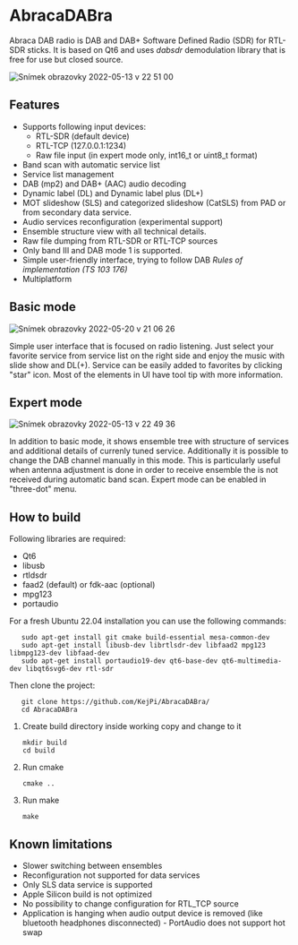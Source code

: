 # AbracaDABra
Abraca DAB radio is DAB and DAB+ Software Defined Radio (SDR) for RTL-SDR sticks. 
It is based on Qt6 and uses _dabsdr_ demodulation library that is free for use but closed source. 

![Snímek obrazovky 2022-05-13 v 22 51 00](https://user-images.githubusercontent.com/6438380/169595803-3ead3b88-35ab-4f8e-8246-cacb97b54c32.png)

## Features
* Supports following input devices:
  * RTL-SDR (default device)
  * RTL-TCP (127.0.0.1:1234) 
  * Raw file input (in expert mode only, int16_t or uint8_t format)
* Band scan with automatic service list
* Service list management
* DAB (mp2) and DAB+ (AAC) audio decoding
* Dynamic label (DL) and Dynamic label plus (DL+)
* MOT slideshow (SLS) and categorized slideshow (CatSLS) from PAD or from secondary data service.
* Audio services reconfiguration (experimental support)
* Ensemble structure view with all technical details.
* Raw file dumping from RTL-SDR or RTL-TCP sources
* Only band III and DAB mode 1 is supported.
* Simple user-friendly interface, trying to follow DAB _Rules of implementation (TS 103 176)_
* Multiplatform

## Basic mode
![Snímek obrazovky 2022-05-20 v 21 06 26](https://user-images.githubusercontent.com/6438380/169595834-5a822b8f-6987-450f-aa12-d3c13f02936a.png)

Simple user interface that is focused on radio listening. Just select your favorite service from service list on the right side 
and enjoy the music with slide show and DL(+). 
Service can be easily added to favorites by clicking "star" icon.  Most of the elements in UI have tool tip with more information.

## Expert mode
![Snímek obrazovky 2022-05-13 v 22 49 36](https://user-images.githubusercontent.com/6438380/168489297-bf12730c-ffc9-415a-9e45-7e7cebe0de39.png)

In addition to basic mode, it shows ensemble tree with structure of services and additional details of currenly tuned service. 
Additionally it is possible to change the DAB channel manually in this mode. 
This is particularly useful when antenna adjustment is done in order to receive ensemble the is not received during automatic band scan.
Expert mode can be enabled in "three-dot" menu.

## How to build
Following libraries are required:
* Qt6
* libusb
* rtldsdr
* faad2 (default) or fdk-aac (optional)
* mpg123
* portaudio

For a fresh Ubuntu 22.04 installation you can use the following commands:

       sudo apt-get install git cmake build-essential mesa-common-dev
       sudo apt-get install libusb-dev librtlsdr-dev libfaad2 mpg123 libmpg123-dev libfaad-dev
       sudo apt-get install portaudio19-dev qt6-base-dev qt6-multimedia-dev libqt6svg6-dev rtl-sdr

Then clone the project:

       git clone https://github.com/KejPi/AbracaDABra/
       cd AbracaDABra

1. Create build directory inside working copy and change to it

       mkdir build
       cd build

2. Run cmake

       cmake ..

3. Run make

       make



## Known limitations
* Slower switching between ensembles
* Reconfiguration not supported for data services
* Only SLS data service is supported 
* Apple Silicon build is not optimized
* No possibility to change configuration for RTL_TCP source
* Application is hanging when audio output device is removed (like bluetooth headphones disconnected) - PortAudio does not support hot swap

